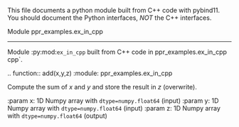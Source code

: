 This file documents a python module built from C++ code with pybind11.
You should document the Python interfaces, *NOT* the C++ interfaces.

Module ppr_examples.ex_in_cpp
**************************

Module :py:mod:`ex_in_cpp` built from C++ code in ppr_examples.ex_in_cpp
cpp`.

.. function:: add(x,y,z)
   :module: ppr_examples.ex_in_cpp
   
   Compute the sum of *x* and *y* and store the result in *z* (overwrite).

   :param x: 1D Numpy array with ``dtype=numpy.float64`` (input)
   :param y: 1D Numpy array with ``dtype=numpy.float64`` (input)
   :param z: 1D Numpy array with ``dtype=numpy.float64`` (output)
   